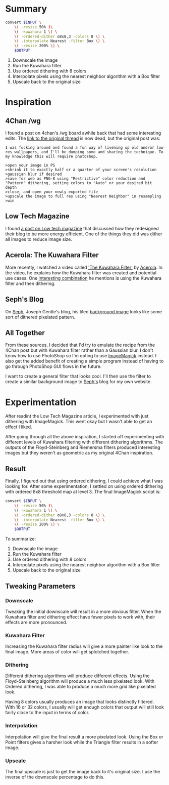 # Summary

```bash
convert $INPUT \
    \( -resize 50% )\
    \( -kuwahara 1 \) \
    \( -ordered-dither o8x8,3 -colors 8 \) \
    \( -interpolate Nearest -filter Box \) \
    \( -resize 200% \) \
    $OUTPUT
```

1. Downscale the image
2. Run the Kuwahara filter 
3. Use ordered dithering with 8 colors
4. Interpolate pixels using the nearest neighbor algorithm with a Box filter
5. Upscale back to the original size

# Inspiration

## 4Chan /wg

I found a post on 4chan's /wg board awhile back that had some interesting
edits.
The [link to the original thread](https://boards.4chan.org/wg/thread/7743043)
is now dead, but the original post was:

```
I was fucking around and found a fun way of livening up old and/or low res wallpapers, and I'll be dumping some and sharing the technique. To my knowledge this will require photoshop.

>open your image in PS
>shrink it to exactly half or a quarter of your screen's resolution
>gaussian blur if desired
>save for web as PNG-8 using "Restrictive" color reduction and "Pattern" dithering, setting colors to "Auto" or your desired bit depth
>close, and open your newly exported file
>upscale the image to full res using "Nearest Neighbor" in resampling
>win
```

## Low Tech Magazine

I found [a post on Low tech magazine](https://solar.lowtechmagazine.com/2018/09/how-to-build-a-lowtech-website.html)
that discussed how they redesigned their blog to be more energy efficient.
One of the things they did was dither all images to reduce image size.

## Acerola: The Kuwahara Filter

More recently, I watched a video called ['The Kuwahara Filter'](https://youtu.be/LDhN-JK3U9g?list=LL)
by [Acerola](https://www.youtube.com/@Acerola_t).
In the video, he explains how the Kuwahara filter was created and potential use cases.
One [interesting combination](https://youtu.be/LDhN-JK3U9g?list=LL&t=843)
he mentions is using the Kuwahara filter and then dithering.

## Seph's Blog

On [Seph](https://josephg.com/blog/), Joseph Gentle's blog, his tiled
[background image](https://josephg.com/blog/assets/background.png) looks like
some sort of dithered pixelated pattern.

## All Together

From these sources, I decided that I'd try to emulate the recipe from the 4Chan post
but with Kuwahara filter rather than a Gaussian blur.
I don't know how to use PhotoShop so I'm opting to use [ImageMagick](https://imagemagick.org/)
instead.
I also get the added benefit of creating a simple program instead of having
to go through PhotoShop GUI flows in the future.

I want to create a general filter that looks cool.
I'll then use the filter to create a similar background image to
[Seph's](https://josephg.com/blog/) blog for my own website.

# Experimentation

After readint the Low Tech Magazine article, I experimented with just dithering
with ImageMagick.
This went okay but I wasn't able to get an effect I liked.

After going through all the above inspiration, I started off experimenting
with different levels of Kuwahara filtering with different dithering algorithms.
The outputs of the Floyd-Steinberg and Riemersma filters produced interesting images
but they weren't as geometric as my original 4Chan inspiration.

## Result

Finally, I figured out that using ordered dithering, I could achieve what I was looking for.
After some experimentation, I settled on using ordered dithering with ordered 8x8 threshold map at level 3.
The final ImageMagick script is:

```bash
convert $INPUT \
    \( -resize 50% )\
    \( -kuwahara 1 \) \
    \( -ordered-dither o8x8,3 -colors 8 \) \
    \( -interpolate Nearest -filter Box \) \
    \( -resize 200% \) \
    $OUTPUT
```

To summarize:

1. Downscale the image
2. Run the Kuwahara filter 
3. Use ordered dithering with 8 colors
4. Interpolate pixels using the nearest neighbor algorithm with a Box filter
5. Upscale back to the original size

## Tweaking Parameters

### Downscale

Tweaking the initial downscale will result in a more obvious filter.
When the Kuwahara filter and dithering effect have fewer pixels to work with,
their effects are more pronounced.

### Kuwahara Filter

Increasing the Kuwahara filter radius will give a more painter like look to the final image.
More areas of color will get splotched together.

### Dithering

Different dithering algorithms will produce different effects.
Using the Floyd-Steinberg algorithm will produce a much less pixelated look.
With Ordered dithering, I was able to produce a much more grid like pixelated look.

Having 8 colors usually produces an image that looks distinctly filtered.
With 16 or 32 colors, I usually will get enough colors that output will still look
fairly close to the input in terms of color.

### Interpolation

Interpolation will give the final result a more pixelated look.
Using the Box or Point filters gives a harsher look while
the Triangle filter results in a softer image.

### Upscale

The final upscale is just to get the image back to it's original size.
I use the inverse of the downscale percentage to do this.
